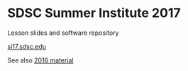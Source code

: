 # SDSC Summer Institute 2017

Lesson slides and software repository

[si17.sdsc.edu](http://si17.sdsc.edu)

See also [2016 material](https://github.com/sdsc/sdsc-summer-institute-2016)
